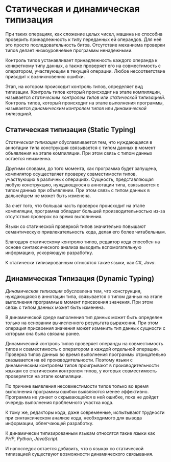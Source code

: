 # Статическая и динамическая типизация

При таких операциях, как сложение целых чисел, машина не способна проверить принадлежность к типу переданных ей операндов. Для неё это просто последовательность битов. Отсутствие механизма проверки типов делает низкоуровневые программы ненадежными.

Контроль типов устанавливает принадлежность каждого операнда к конкретному типу данных, а также проверяет его на совместимость с оператором, участвующим в текущей операции. Любое несоответствие приводит к возникновению ошибки.

Этап, на котором происходит контроль типов, определяет вид типизации. Контроль типов который происходит на этапе компиляции, называется _статическим контролем типов_ или _статической типизацией_. Контроль типов, который происходит на этапе выполнения программы, называется _динамическим контролем типов_ или _динамической типизацией_.


## Статическая типизация (Static Typing)

_Статическая типизация_ обуславливается тем, что нуждающаяся в аннотации типа конструкция связывается с типом данных в момент объявления на этапе компиляции. При этом связь с типом данных остается неизменна.

Другими словами, до того момента, как программа будет запущена, компилятор осуществляет проверку совместимости типов, участвующих в различных операциях. Сущность, представляющая любую конструкцию, нуждающуюся в аннотации типа, связывается с типом данных при объявлении. При этом связь с типом данных в дальнейшем не может быть изменена.

За счет того, что большая часть проверок происходит на этапе компиляции, программа обладает большей производительностью из-за отсутствия проверок во время выполнения.

Языки со статической проверкой типов значительно повышают семантическую привлекательность кода, делая его более читабельным.

Благодаря статическому контролю типов, редактор кода способен на основе синтаксического анализа выводить вспомогательную информацию, ускоряющую разработку.


К статически типизированным относятся такие языки, как _C#_, _Java_.


## Динамическая Типизация (Dynamic Typing)

_Динамическая типизация_ обусловлена тем, что конструкция, нуждающаяся в аннотации типа, связывается с типом данных на этапе выполнения программы в момент присвоения значения. При этом связь с типом данных может быть изменена.

В динамической среде выполнения тип данных может быть определен только на основании вычисленного результата выражения. При этом операция присвоения значения может изменить тип данных сущности с которым она была связана ранее.

Динамический контроль типов проверяет операнды на совместимость типов и совместимость с оператором в каждой отдельной операции. Проверка типов данных во время выполнения программы отрицательно сказывается на её производительности. Поэтому языки с динамическим контролем типов проигрывают в производительности языкам со статическим контролем типов, у которых совместимость проверяется на этапе компиляции.

По причине выявления несовместимости типов только во время выполнения программы ошибки выявляются менее эффективно. Программа не узнает о скрывающейся в ней ошибке, пока не дойдет очередь выполнения проблемного участка кода.

К тому же, редакторы кода, даже современные, испытывают трудности при синтаксическом анализе кода, необходимого для вывода информации, облегчающей разработку.


К динамически типизированным языкам относятся такие языки как _PHP_, _Python_, _JavaScript_.

И напоследок остается добавить, что в языках со статической типизацией существуют возможности динамического связывания.
